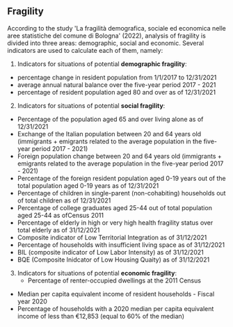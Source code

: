 ## Fragility
According to the study 'La fragilità demografica, sociale ed economica nelle aree statistiche del comune di Bologna' (2022),  analysis of fragility is divided into three areas: demographic, social and economic. Several indicators are used to calculate each of them, namely:
1. Indicators for situations of potential **demographic fragility**:
  - percentage change in resident population from 1/1/2017 to 12/31/2021
  - average annual natural balance over the five-year period 2017 - 2021
  - percentage of resident population aged 80 and over as of 12/31/2021
    
2. Indicators for situations of potential **social fragility**:
  - Percentage of the population aged 65 and over living alone as of 12/31/2021
  - Exchange of the Italian population between 20 and 64 years old (immigrants + emigrants related to the average population in the
five-year period 2017 - 2021)
  - Foreign population change between 20 and 64 years old (immigrants + emigrants related to the average population in the
five-year period 2017 - 2021)
  - Percentage of the foreign resident population aged 0-19 years out of the total population aged 0-19 years
as of 12/31/2021
  - Percentage of children in single-parent (non-cohabiting) households out of total children as of 12/31/2021
  - Percentage of college graduates aged 25-44 out of total population aged 25-44 as ofCensus 2011
  - Percentage of elderly in high or very high health fragility status over total elderly as of 31/12/2021
  - Composite indicator of Low Territorial Integration as of 31/12/2021
  - Percentage of households with insufficient living space as of 31/12/2021
  - BIL (composite indicator of Low Labor Intensity) as of 31/12/2021
  - BQE (Composite Inidcator of Low Housing Quaity) as of 31/12/2021

3. Indicators for situations of potential **economic fragility**:
   - Percentage of renter-occupied dwellings at the 2011 Census
  - Median per capita equivalent income of resident households - Fiscal year 2020
  - Percentage of households with a 2020 median per capita equivalent income of less than €12,853 (equal to 60% of the median)
 
